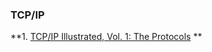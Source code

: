 ### **TCP/IP**  
**1. [TCP/IP Illustrated, Vol. 1: The Protocols](https://www.amazon.com/TCP-Illustrated-Vol-Addison-Wesley-Professional/dp/0201633469) **  
 
